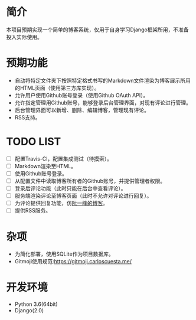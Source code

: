 # 简介

本项目预期实现一个简单的博客系统，仅用于自身学习Django框架所用，不准备投入实际使用。

# 预期功能

+ 自动将特定文件夹下按照特定格式书写的Markdown文件渲染为博客展示所用的HTML页面（使用第三方库实现）。
+ 允许用户使用Github账号登录（使用Github OAuth API）。
+ 允许指定管理用Github账号，能够登录后台管理界面，对现有评论进行管理。
+ 后台管理界面可以新增、删除、编辑博客，管理现有评论。
+ RSS支持。

# TODO LIST

+ [ ] 配置Travis-CI，配置集成测试（待摸索）。
+ [ ] Markdown渲染至HTML。
+ [ ] 使用Github账号登录。
+ [ ] 从配置文件中读取博客所有者的Github账号，并提供管理者权限。
+ [ ] 登录后评论功能（此时只能在后台中查看评论）。
+ [ ] 服务端渲染评论至博客页面（此时不允许对评论进行回复）。
+ [ ] 为评论提供回复功能，仿[阮一峰的博客](http://www.ruanyifeng.com/blog/)。
+ [ ] 提供RSS服务。

# 杂项

+ 为简化部署，使用SQLite作为项目数据库。
+ Gitmoji使用规范:<https://gitmoji.carloscuesta.me/>

# 开发环境

+ Python 3.6(64bit)
+ Django(2.0)